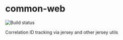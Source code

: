 common-web
========================

![Build status](https://travis-ci.org/paradoxical-io/common.web.svg?branch=master)

Correlation ID tracking via jersey and other jersey utils

